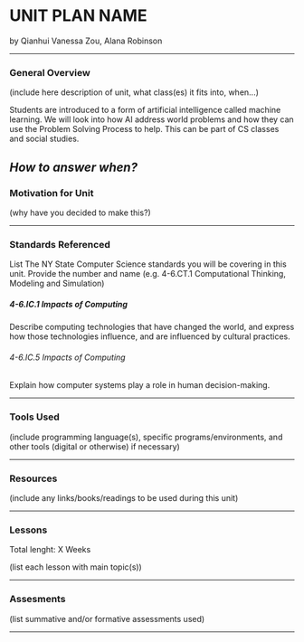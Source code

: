 # UNIT PLAN NAME
by Qianhui Vanessa Zou, Alana Robinson

-----

### General Overview
(include here description of unit, what class(es) it fits into, when...)

Students are introduced to a form of artificial intelligence called machine learning.  We will look into how AI address world problems and how they can use the Problem Solving Process to help.  This can be part of CS classes and social studies.  

*How to answer when?*
---

### Motivation for Unit
(why have you decided to make this?)

---

### Standards Referenced
List The NY State Computer Science standards you will be covering in this unit. Provide the number and name (e.g. 4-6.CT.1 Computational Thinking, Modeling and Simulation)

##### 4-6.IC.1  Impacts of Computing
Describe computing technologies that have changed the world, and express how those technologies influence, and are influenced by cultural practices.

###### 4-6.IC.5  Impacts of Computing
Explain how computer systems play a role in human decision-making. 

---

### Tools Used
(include programming language(s), specific programs/environments, and other tools (digital or otherwise) if necessary)

---

### Resources
(include any links/books/readings to be used during this unit)

---

### Lessons
Total lenght: X Weeks

(list each lesson with main topic(s))

---

### Assesments
(list summative and/or formative assessments used)

---
